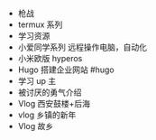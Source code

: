 - 枪战
- termux 系列
- 学习资源
- 小爱同学系列 远程操作电脑，自动化
- 小米欧版 hyperos
- Hugo 搭建企业网站 #hugo
- 学习 up 主
- 被讨厌的勇气介绍
- Vlog 西安鼓楼+后海
- vlog 乡镇的新年
- Vlog 故乡